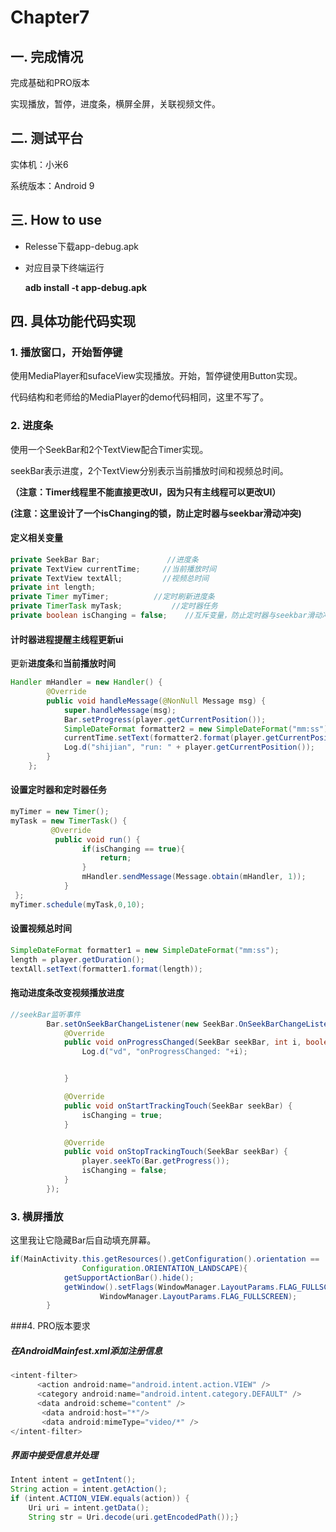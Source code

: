 # Chapter7

## 一. 完成情况

完成基础和PRO版本

实现播放，暂停，进度条，横屏全屏，关联视频文件。



## 二. 测试平台

实体机：小米6 

系统版本：Android 9



## 三. How to use

- Relesse下载app-debug.apk

- 对应目录下终端运行

  **adb install -t app-debug.apk**

  

## 四. 具体功能代码实现

### 1. 播放窗口，开始暂停键

使用MediaPlayer和sufaceView实现播放。开始，暂停键使用Button实现。

代码结构和老师给的MediaPlayer的demo代码相同，这里不写了。



### 2. 进度条

使用一个SeekBar和2个TextView配合Timer实现。

seekBar表示进度，2个TextView分别表示当前播放时间和视频总时间。

**（注意：Timer线程里不能直接更改UI，因为只有主线程可以更改UI）**

​	**(注意：这里设计了一个isChanging的锁，防止定时器与seekbar滑动冲突)**

#### 定义相关变量

```java
private SeekBar Bar;               //进度条
private TextView currentTime;     //当前播放时间
private TextView textAll;         //视频总时间
private int length;
private Timer myTimer;          //定时刷新进度条
private TimerTask myTask;           //定时器任务
private boolean isChanging = false;    //互斥变量，防止定时器与seekbar滑动冲突
```

#### 计时器进程提醒主线程更新ui

更新**进度条**和**当前播放时间**

```java
Handler mHandler = new Handler() {
        @Override
        public void handleMessage(@NonNull Message msg) {
            super.handleMessage(msg);
            Bar.setProgress(player.getCurrentPosition());
            SimpleDateFormat formatter2 = new SimpleDateFormat("mm:ss");
            currentTime.setText(formatter2.format(player.getCurrentPosition()));
            Log.d("shijian", "run: " + player.getCurrentPosition());
        }
    };
```

#### 设置定时器和定时器任务

```java
myTimer = new Timer();
myTask = new TimerTask() {
         @Override
          public void run() {
                if(isChanging == true){
                    return;
                }
                mHandler.sendMessage(Message.obtain(mHandler, 1));
            }
 };
myTimer.schedule(myTask,0,10);
```

#### 设置视频总时间

```java
SimpleDateFormat formatter1 = new SimpleDateFormat("mm:ss");
length = player.getDuration();
textAll.setText(formatter1.format(length));
```

#### 拖动进度条改变视频播放进度

```java
//seekBar监听事件
        Bar.setOnSeekBarChangeListener(new SeekBar.OnSeekBarChangeListener() {
            @Override
            public void onProgressChanged(SeekBar seekBar, int i, boolean b) {
                Log.d("vd", "onProgressChanged: "+i);


            }

            @Override
            public void onStartTrackingTouch(SeekBar seekBar) {
                isChanging = true;
            }

            @Override
            public void onStopTrackingTouch(SeekBar seekBar) {
                player.seekTo(Bar.getProgress());
                isChanging = false;
            }
        });
```



### 3. 横屏播放

这里我让它隐藏Bar后自动填充屏幕。

```java
if(MainActivity.this.getResources().getConfiguration().orientation == 
                Configuration.ORIENTATION_LANDSCAPE){
            getSupportActionBar().hide();
            getWindow().setFlags(WindowManager.LayoutParams.FLAG_FULLSCREEN,
                    WindowManager.LayoutParams.FLAG_FULLSCREEN);
        }
```



###4. PRO版本要求

##### 在AndroidMainfest.xml添加注册信息

```java
<intent-filter>
      <action android:name="android.intent.action.VIEW" />
      <category android:name="android.intent.category.DEFAULT" />
      <data android:scheme="content" />
       <data android:host="*"/>
       <data android:mimeType="video/*" />
</intent-filter>
```

##### 界面中接受信息并处理

```java
Intent intent = getIntent();
String action = intent.getAction();
if (intent.ACTION_VIEW.equals(action)) {
    Uri uri = intent.getData();
    String str = Uri.decode(uri.getEncodedPath());}
```